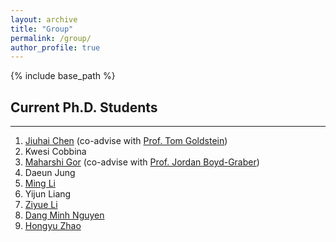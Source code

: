 ```yaml
---
layout: archive
title: "Group"
permalink: /group/
author_profile: true
---
```


{% include base_path %}

<!-- ## Faculty
-----
1. Tianyi Zhou -->


## Current Ph.D. Students
-----
1. [Jiuhai Chen](https://scholar.google.com/citations?user=eJP77eoAAAAJ&hl=en) (co-advise with [Prof. Tom Goldstein](https://www.cs.umd.edu/~tomg/))
1. Kwesi Cobbina
1. [Maharshi Gor](https://mgor.info/) (co-advise with [Prof. Jordan Boyd-Graber](https://users.umiacs.umd.edu/~jbg/))
1. Daeun Jung
1. [Ming Li](https://mingliiii.github.io/)
1. Yijun Liang
1. [Ziyue Li](https://scholar.google.com/citations?user=NQVzCSkAAAAJ&hl=zh-CN)
1. [Dang Minh Nguyen](https://dangne.github.io/)
1. [Hongyu Zhao](https://scholar.google.com/citations?user=bGy-EUAAAAAJ&hl=en)


<!-- ## Master Students at UMD
-----
1. Sushant Karki
1. [Davit Soselia](https://davitsoselia.com/)
1. Xuhao Chen
1. Xiaoyan Feng


## Undergraduate Students at UMD
----- -->


<!-- ## Collaborating Students
-----
1. [Tao Shen](https://scholar.google.com/citations?user=SegyX9AAAAAJ&hl=en)
1. [Lu Liu](https://liulu112601.github.io/)
1. Shuang Ao
1. Yijun Yang
1. Haiyan Zhao
1. [Kaiwen Yang](https://scholar.google.com/citations?user=WQzn8u0AAAAJ&hl=en)
1. [Shuangtong Li](http://staff.ustc.edu.cn/~xinmei/stli.html)
1. [Lilly Kumari](https://scholar.google.co.in/citations?user=eoGxOusAAAAJ&hl=en)
1. [Chen Liang](https://cliang1453.github.io/)
1. [Ruochen Wang](https://ruocwang.github.io/)
1. Chenkai Hou
1. [Haonan Wang](https://charles-haonan-wang.me/)
1. [Linxi Song](https://www.researchgate.net/profile/Linxin-Song-3)
1. [Jieyu Zhang](https://jieyuz2.github.io/)
1. [Lovish Madaan](https://lovishmadaan.github.io/)
1. [Yue Tan](https://yuetan031.github.io/)
1. Jie Ma
1. Weisi Tang
1. Yucheng Yang
1. Qiang He
1. Jiangtao Kong
1. [Yujie Xie](https://scholar.google.com/citations?user=r2FiAE4AAAAJ&hl=en)
1. Chunxu Zhang
1. Zhiwei Li
1. Hao Huang
1. Ming Xie
1. Songhua Wu
1. Zhihong Deng
1. [Yu Shen](https://www.cs.umd.edu/~yushen/)
1. [Divya Kothandaraman](https://divyakraman.github.io/)
1. [Lichang Chen](https://lichang-chen.github.io/)
1. [Shwai He](https://scholar.google.com.hk/citations?user=4y5BYF0AAAAJ&hl=zh-CN) 
 -->
<!-- {% if author.googlescholar %}
  You can also find my articles on <u><a href="{{author.googlescholar}}">my Google Scholar profile</a>.</u>
{% endif %} -->

<!-- {% for post in site.publications reversed %}
  {% include archive-single.html %}
{% endfor %} -->
